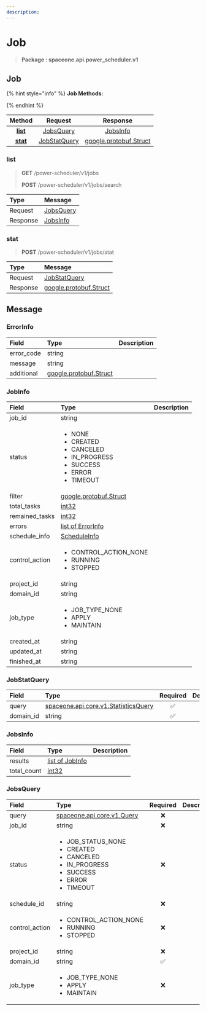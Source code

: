 ```yaml
---
description:  
---
```

# Job

>  **Package : spaceone.api.power_scheduler.v1**

## Job

{% hint style="info" %}
**Job Methods:**

{%  endhint %}


| Method | Request | Response |
| :-----: | :--------: | :--------: |
| [**list**](job.md#list)|   [JobsQuery](job.md#jobsquery) |   [JobsInfo](job.md#jobsinfo) |
| [**stat**](job.md#stat)|   [JobStatQuery](job.md#jobstatquery) |  [google.protobuf.Struct](https://github.com/protocolbuffers/protobuf/blob/master/src/google/protobuf/struct.proto)| 
 

 
### list
> **GET** /power-scheduler/v1/jobs
>
> **POST** /power-scheduler/v1/jobs/search



| Type | Message |
| :--- | :--- |
| Request | [JobsQuery](job.md#jobsquery) |
| Response |  [JobsInfo](job.md#jobsinfo)  |
 
 

 
### stat
> **POST** /power-scheduler/v1/jobs/stat
>


| Type | Message |
| :--- | :--- |
| Request | [JobStatQuery](job.md#jobstatquery) |
| Response | [google.protobuf.Struct](https://github.com/protocolbuffers/protobuf/blob/master/src/google/protobuf/struct.proto) |


## 

## Message

### ErrorInfo
| Field | Type |  Description |
| :--- | :--- | :--- |
| error_code |string | |
| message |string | |
| additional |[google.protobuf.Struct](https://github.com/protocolbuffers/protobuf/blob/master/src/google/protobuf/struct.proto) | |

### JobInfo
<table>
  <thead>
    <tr>
      <th style="text-align:left; width:100px;">Field</th>
      <th style="text-align:left">Type</th>
      <th style="text-align:left">Description</th>
    </tr>
  </thead>
  <tbody>
    <tr>
      <td style="text-align:left; width:100px;">job_id</td>
      <td style="text-align:left">string</td>
<td style="text-align:left"></td>

   </tr>
    <tr>
      <td style="text-align:left; width:100px;">status</td>
      <td style="text-align:left"><ul>
          	<li>NONE</li>
          	<li>CREATED</li>
          	<li>CANCELED</li>
          	<li>IN_PROGRESS</li>
          	<li>SUCCESS</li>
          	<li>ERROR</li>
          	<li>TIMEOUT</li>
        </ul></td>
<td style="text-align:left"></td>

   </tr>
    <tr>
      <td style="text-align:left; width:100px;">filter</td>
      <td style="text-align:left"><a href="https://github.com/protocolbuffers/protobuf/blob/master/src/google/protobuf/struct.proto">google.protobuf.Struct</a></td>
<td style="text-align:left"></td>

   </tr>
    <tr>
      <td style="text-align:left; width:100px;">total_tasks</td>
      <td style="text-align:left"><a href="https://github.com/protocolbuffers/protobuf/blob/master/src/google/protobuf/type.proto">int32</a></td>
<td style="text-align:left"></td>

   </tr>
    <tr>
      <td style="text-align:left; width:100px;">remained_tasks</td>
      <td style="text-align:left"><a href="https://github.com/protocolbuffers/protobuf/blob/master/src/google/protobuf/type.proto">int32</a></td>
<td style="text-align:left"></td>

   </tr>
    <tr>
      <td style="text-align:left; width:100px;">errors</td>
      <td style="text-align:left"><a href="job.md#errorinfo">list of ErrorInfo</a></td>
<td style="text-align:left"></td>

   </tr>
    <tr>
      <td style="text-align:left; width:100px;">schedule_info</td>
      <td style="text-align:left"><a href="job.md#scheduleinfo">ScheduleInfo</a></td>
<td style="text-align:left"></td>

   </tr>
    <tr>
      <td style="text-align:left; width:100px;">control_action</td>
      <td style="text-align:left"><ul>
          	<li>CONTROL_ACTION_NONE</li>
          	<li>RUNNING</li>
          	<li>STOPPED</li>
        </ul></td>
<td style="text-align:left"></td>

   </tr>
    <tr>
      <td style="text-align:left; width:100px;">project_id</td>
      <td style="text-align:left">string</td>
<td style="text-align:left"></td>

   </tr>
    <tr>
      <td style="text-align:left; width:100px;">domain_id</td>
      <td style="text-align:left">string</td>
<td style="text-align:left"></td>

   </tr>
    <tr>
      <td style="text-align:left; width:100px;">job_type</td>
      <td style="text-align:left"><ul>
          	<li>JOB_TYPE_NONE</li>
          	<li>APPLY</li>
          	<li>MAINTAIN</li>
        </ul></td>
<td style="text-align:left"></td>

   </tr>
    <tr>
      <td style="text-align:left; width:100px;">created_at</td>
      <td style="text-align:left">string</td>
<td style="text-align:left"></td>

   </tr>
    <tr>
      <td style="text-align:left; width:100px;">updated_at</td>
      <td style="text-align:left">string</td>
<td style="text-align:left"></td>

   </tr>
    <tr>
      <td style="text-align:left; width:100px;">finished_at</td>
      <td style="text-align:left">string</td>
<td style="text-align:left"></td>

   </tr>
  </tbody>
</table>



### JobStatQuery
| Field | Type | Required | Description |
| :--- | :--- | :---: | :--- |
| query |[spaceone.api.core.v1.StatisticsQuery](https://spaceone-dev.gitbook.io/api-reference/common-v1/statistics-query)|✅| |
| domain_id |string|✅| |

### JobsInfo
| Field | Type |  Description |
| :--- | :--- | :--- |
| results |[list of JobInfo](job.md#jobinfo) | |
| total_count |[int32](https://github.com/protocolbuffers/protobuf/blob/master/src/google/protobuf/type.proto) | |

### JobsQuery
<table>
  <thead>
    <tr>
      <th style="text-align:left; width:100px;">Field</th>
      <th style="text-align:left">Type</th>
      <th style="text-align:center">Required</th>
      <th style="text-align:left">Description</th>
    </tr>
  </thead>
  <tbody>
    <tr>
      <td style="text-align:left; width:100px;">query</td>
      <td style="text-align:left"><a href="https://spaceone-dev.gitbook.io/api-reference/common-v1/search-query">spaceone.api.core.v1.Query</a></td>
<td style="text-align:center">❌</td>
<td style="text-align:left"></td>
   </tr>
    <tr>
      <td style="text-align:left; width:100px;">job_id</td>
      <td style="text-align:left">string</td>
<td style="text-align:center">❌</td>
<td style="text-align:left"></td>
   </tr>
    <tr>
      <td style="text-align:left; width:100px;">status</td>
      <td style="text-align:left"><ul>
          	<li>JOB_STATUS_NONE</li>
          	<li>CREATED</li>
          	<li>CANCELED</li>
          	<li>IN_PROGRESS</li>
          	<li>SUCCESS</li>
          	<li>ERROR</li>
          	<li>TIMEOUT</li>
        </ul></td>
<td style="text-align:center">❌</td>
<td style="text-align:left"></td>
   </tr>
    <tr>
      <td style="text-align:left; width:100px;">schedule_id</td>
      <td style="text-align:left">string</td>
<td style="text-align:center">❌</td>
<td style="text-align:left"></td>
   </tr>
    <tr>
      <td style="text-align:left; width:100px;">control_action</td>
      <td style="text-align:left"><ul>
          	<li>CONTROL_ACTION_NONE</li>
          	<li>RUNNING</li>
          	<li>STOPPED</li>
        </ul></td>
<td style="text-align:center">❌</td>
<td style="text-align:left"></td>
   </tr>
    <tr>
      <td style="text-align:left; width:100px;">project_id</td>
      <td style="text-align:left">string</td>
<td style="text-align:center">❌</td>
<td style="text-align:left"></td>
   </tr>
    <tr>
      <td style="text-align:left; width:100px;">domain_id</td>
      <td style="text-align:left">string</td>
<td style="text-align:center">✅</td>
<td style="text-align:left"></td>
   </tr>
    <tr>
      <td style="text-align:left; width:100px;">job_type</td>
      <td style="text-align:left"><ul>
          	<li>JOB_TYPE_NONE</li>
          	<li>APPLY</li>
          	<li>MAINTAIN</li>
        </ul></td>
<td style="text-align:center">❌</td>
<td style="text-align:left"></td>
   </tr>
  </tbody>
</table>


